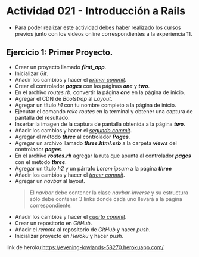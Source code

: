 # Actividad 021 - Introducción a Rails

- Para poder realizar este actividad debes haber realizado los cursos previos junto con los videos online correspondientes a la experiencia 11.

## Ejercicio 1: Primer Proyecto.

- Crear un proyecto llamado ***first_app***.
- Inicializar *Git*.
- Añadir los cambios y hacer el <u>*primer commit*</u>.
- Crear el controlador ***pages*** con las páginas ***one*** y ***two***.
- En el archivo *routes.rb*, convertir la página ***one*** en la página de inicio.
- Agregar el CDN de *Bootstrap* al *Layout*.
- Agregar un título *h1* con tu nombre completo a la página de inicio.
- Ejecutar el comando *rake routes* en la terminal y obtener una captura de pantalla del resultado.
- Insertar la imagen de la captura de pantalla obtenida a la página ***two***.
- Añadir los cambios y hacer el <u>*segundo commit*</u>.
- Agregar el método ***three*** al controlador ***Pages***.
- Agregar un archivo llamado ***three.html.erb*** a la carpeta ***views*** del controlador ***pages***.
- En el archivo ***routes.rb*** agregar la ruta que apunta al controlador ***pages*** con el método ***three***.
- Agregar un título *h2* y un párrafo *Lorem ipsum* a la página ***three***
- Añadir los cambios y hacer el <u>*tercer commit*</u>.
- Agregar un *navbar* al layout.
  > El *navbar* debe contener la clase *navbar-inverse* y su estructura sólo debe contener 3 links donde cada uno llevará a la página correspondiente.
- Añadir los cambios y hacer el <u>*cuarto commit*</u>.
- Crear un repositorio en *GitHub*.
- Añadir el *remote* al repositorio de *GitHub* y hacer *push*.
- Inicializar proyecto en *Heroku* y hacer *push*.



link de heroku:https://evening-lowlands-58270.herokuapp.com/
